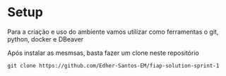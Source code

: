 # Setup

Para a criação e uso do ambiente vamos utilizar como ferramentas o git, python, docker e DBeaver

Após instalar as mesmsas, basta fazer um clone neste repositório

```shell
git clone https://github.com/Edher-Santos-EM/fiap-solution-sprint-1
```
